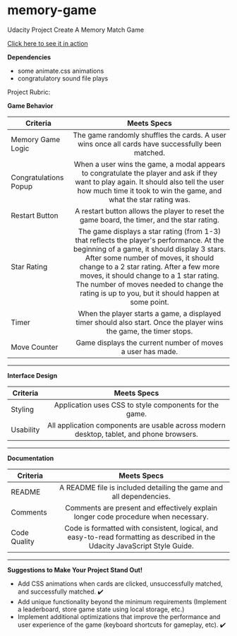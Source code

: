 # memory-game

Udacity Project Create A Memory Match Game

[Click here to see it in action](https://papanugget.github.io/memory-game/)

**Dependencies**
- some animate.css animations
- congratulatory sound file plays


Project Rubric: 

**Game Behavior**

| Criteria      | Meets Specs  | 
| ------------- |:-------------:|
| Memory Game Logic     | The game randomly shuffles the cards. A user wins once all cards have successfully been matched.| 
| Congratulations Popup    | When a user wins the game, a modal appears to congratulate the player and ask if they want to play again. It should also tell the user how much time it took to win the game, and what the star rating was.    |
| Restart Button | A restart button allows the player to reset the game board, the timer, and the star rating.     |
| Star Rating | The game displays a star rating (from 1-3) that reflects the player's performance. At the beginning of a game, it should display 3 stars. After some number of moves, it should change to a 2 star rating. After a few more moves, it should change to a 1 star rating. The number of moves needed to change the rating is up to you, but it should happen at some point.     |
| Timer | When the player starts a game, a displayed timer should also start. Once the player wins the game, the timer stops.     |
| Move Counter | Game displays the current number of moves a user has made.    |

***

**Interface Design**

| Criteria      | Meets Specs  | 
| ------------- |:-------------:|
| Styling    | Application uses CSS to style components for the game.| 
| Usability   | All application components are usable across modern desktop, tablet, and phone browsers.|

***

**Documentation**

| Criteria      | Meets Specs  | 
| ------------- |:-------------:|
| README    | A README file is included detailing the game and all dependencies.| 
| Comments   | Comments are present and effectively explain longer code procedure when necessary.|
| Code Quality   | Code is formatted with consistent, logical, and easy-to-read formatting as described in the Udacity JavaScript Style Guide.|

***

**Suggestions to Make Your Project Stand Out!**


- Add CSS animations when cards are clicked, unsuccessfully matched, and successfully matched. ✔️
- Add unique functionality beyond the minimum requirements (Implement a leaderboard, store game state using local storage, etc.)
- Implement additional optimizations that improve the performance and user experience of the game (keyboard shortcuts for gameplay, etc). ✔️

